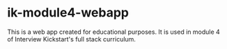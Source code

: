 # ik-module4-webapp
This is a web app created for educational purposes. It is used in module 4 of Interview Kickstart's full stack curriculum.
